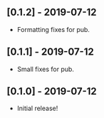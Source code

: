 ## [0.1.2] - 2019-07-12

* Formatting fixes for pub.

## [0.1.1] - 2019-07-12

* Small fixes for pub.

## [0.1.0] - 2019-07-12

* Initial release!

